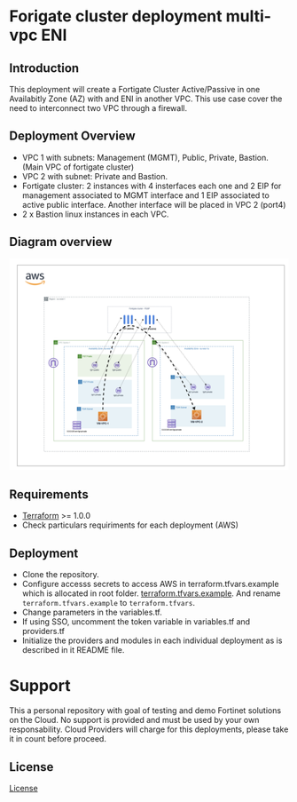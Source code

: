 # Forigate cluster deployment multi-vpc ENI
## Introduction

This deployment will create a Fortigate Cluster Active/Passive in one Availabitly Zone (AZ) with and ENI in another VPC. This use case cover the need to interconnect two VPC through a firewall. 

## Deployment Overview

- VPC 1 with subnets: Management (MGMT), Public, Private, Bastion. (Main VPC of fortigate cluster)
- VPC 2 with subnet: Private and Bastion.
- Fortigate cluster: 2 instances with 4 insterfaces each one and 2 EIP for management associated to MGMT interface and 1 EIP associated to active public interface. Another interface will be placed in VPC 2 (port4)
- 2 x Bastion linux instances in each VPC.

## Diagram overview

![FortiGate reference architecture overview](images/image1.png)

## Requirements
* [Terraform](https://learn.hashicorp.com/terraform/getting-started/install.html) >= 1.0.0
* Check particulars requiriments for each deployment (AWS) 

## Deployment
* Clone the repository.
* Configure accesss secrets to access AWS in terraform.tfvars.example which is allocated in root folder. [terraform.tfvars.example](./terraform.tfvars.example).  And rename `terraform.tfvars.example` to `terraform.tfvars`.
* Change parameters in the variables.tf.
* If using SSO, uncomment the token variable in variables.tf and providers.tf
* Initialize the providers and modules in each individual deployment as is described in it README file.

# Support
This a personal repository with goal of testing and demo Fortinet solutions on the Cloud. No support is provided and must be used by your own responsability. Cloud Providers will charge for this deployments, please take it in count before proceed.

## License
[License](./LICENSE)

